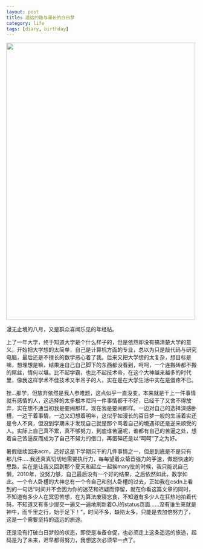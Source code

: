 ```yaml
---
layout: post
title: 遥远的路与漫长的白日梦
category: life
tags: [diary, birthday]
---
```


<img class="aligncenter" src="http://img170.poco.cn/mypoco/myphoto/20120802/00/647579182012080200253105.jpg" alt="" width="500" height="731" />

漫无止境的八月，又是群众喜闻乐见的年经帖。

上了一年大学，终于知道大学是个什么样子的，但是依然却没有搞清楚大学的意义。开始把大学想的太简单，自己是计算机方面的专业，总以为只是敲代码与研究电脑，最后还是不擅长的数学恶心着了我。后来又把大学想的太复杂，想目标是嘛，想理想是嘛，结果连自己自己脚下的东西都没看到，呵呵，一个连搬砖都不搬的屌丝，情何以堪。比不起学霸，也比不起技术帝，在这个大神越来越多的时代里，像我这样学术不佳技术又半吊子的人，实在是在大学生活中实在是蛋疼不已。

挫...那学，但放弃依然是我人参难题，这点似乎一直没变，本来就是干上一件事情就有感情的人，这选择的太多根本尼玛一件事情都干不好，已经干了又舍不得放弃，实在想不通当初我是要闹那样，现在我是要闹那样。一边对自己的选择深感卧槽，一边干着事情，一边又幻想着明年，这似乎如漫长的百日梦一般的生活着实还是令人不爽，但没到学期末才发现自己就是那个骂着自己的境遇却还是逆来顺受的人。实际上自己真不累，真不够努力，到底谁苦逼呢，谁都有自己的苦逼之处，想着自己苦逼反而成为了自己不努力的借口，再蛋碎还是以“呵呵”了之为好。

暑假继续回来acm，还好这是下学期只干的几件事情之一，但是到底是不是只有那几件.....我还真真切切地需要执行力，每每望着众菊苣强力的手速，做题快速的思路，实在是让我又回到那个夏天和起立一起挨mary批的时候，我只能说自己懒，2010年，没努力够，自己最后没有一个好的结果，之后依然如此，数学如此。一个令人卧槽的大神总有一个令自己和别人卧槽的过去，正如我在csdn上看到的一句话“时间并不会因为你的迷茫和迟疑而停留，就在你看这篇文章的同时，不知道有多少人在冥思苦想，在为算法废寝忘食，不知道有多少人在狂热地拍着代码，不知道又有多少提交一遍又一遍地刷新着OJ的status页面……没有谁生来就是神牛，而千里之行，始于足下！”，时间不多，缺陷太多，只能是去加倍努力了，这是一个需要坚持的遥远的旅途。    

还是没有打破白日梦般的状态，即使是准备仓促，也必须走上这条遥远的旅途，起码是为了未来，迟早都得努力，我想这次必须早一点了。
